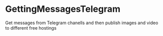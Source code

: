 # GettingMessagesTelegram
Get messages from Telegram chanells and then publish images and video to different free hostings
